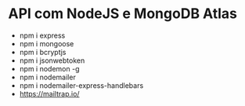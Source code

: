 # API com NodeJS e MongoDB Atlas

-   npm i express
-   npm i mongoose
-   npm i bcryptjs
-   npm i jsonwebtoken
-   npm i nodemon -g
-   npm i nodemailer
-   npm i nodemailer-express-handlebars
-   https://mailtrap.io/
